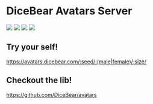 # DiceBear Avatars Server

![](http://avatars.dicebear.com/jane-doe/female/200)
![](http://avatars.dicebear.com/john-doe/male/200)
![](http://avatars.dicebear.com/jane-jr-doe/female/200)
![](http://avatars.dicebear.com/john-jr-doe/male/200)

## Try your self!

https://avatars.dicebear.com/:seed/:(male|female)/:size/

## Checkout the lib!

https://github.com/DiceBear/avatars
